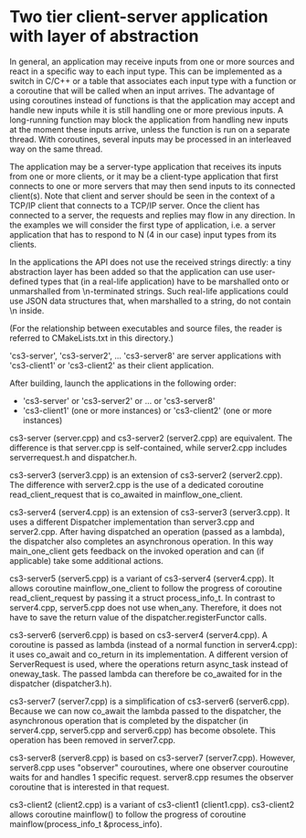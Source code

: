 # Two tier client-server application with layer of abstraction

In general, an application may receive inputs from one or more sources and react in a specific way to each input type.
This can be implemented as a switch in C/C++ or a table that associates each input type with a function or a coroutine
that will be called when an input arrives.
The advantage of using coroutines instead of functions is that the application may accept and handle new inputs
while it is still handling one or more previous inputs.
A long-running function may block the application from handling new inputs at the moment these inputs arrive,
unless the function is run on a separate thread.
With coroutines, several inputs may be processed in an interleaved way on the same thread.

The application may be a server-type application that receives its inputs from one or more clients,
or it may be a client-type application that first connects to one or more servers that may then send inputs to its connected client(s).
Note that client and server should be seen in the context of a TCP/IP client that connects to a TCP/IP server.
Once the client has connected to a server, the requests and replies may flow in any direction.
In the examples we will consider the first type of application,
i.e. a server application that has to respond to N (4 in our case) input types from its clients.

In the applications the API does not use the received strings directly: 
a tiny abstraction layer has been added so that the application can use user-defined types that 
(in a real-life application) have to be marshalled onto or unmarshalled from \n-terminated strings.
Such real-life applications could use JSON data structures that, when marshalled to a string, do not contain \n inside.

(For the relationship between executables and source files, the reader is referred to CMakeLists.txt in this directory.)

'cs3-server', 'cs3-server2', ... 'cs3-server8' are server applications with 'cs3-client1' or 'cs3-client2' as their client application.

After building, launch the applications in the following order:

* 'cs3-server' or 'cs3-server2' or ... or 'cs3-server8'
* 'cs3-client1' (one or more instances) or 'cs3-client2' (one or more instances)

cs3-server (server.cpp) and cs3-server2 (server2.cpp) are equivalent. 
The difference is that server.cpp is self-contained, while server2.cpp includes serverrequest.h and dispatcher.h.

cs3-server3 (server3.cpp) is an extension of cs3-server2 (server2.cpp).
The difference with server2.cpp is the use of a dedicated coroutine read_client_request that is co_awaited in mainflow_one_client.

cs3-server4 (server4.cpp) is an extension of cs3-server3 (server3.cpp).
It uses a different Dispatcher implementation than server3.cpp and server2.cpp. 
After having dispatched an operation (passed as a lambda), the dispatcher also completes an asynchronous operation. 
In this way main_one_client gets feedback on the invoked operation and can (if applicable) take some additional actions.

cs3-server5 (server5.cpp) is a variant of cs3-server4 (server4.cpp).
It allows coroutine mainflow_one_client to follow the progress of coroutine read_client_request by passing it a struct process_info_t.
In contrast to server4.cpp, server5.cpp does not use when_any.
Therefore, it does not have to save the return value of the dispatcher.registerFunctor calls.

cs3-server6 (server6.cpp) is based on cs3-server4 (server4.cpp).
A coroutine is passed as lambda (instead of a normal function in server4.cpp): it uses co_await and co_return in its implementation.
A different version of ServerRequest is used, where the operations return async_task<int> instead of oneway_task.
The passed lambda can therefore be co_awaited for in the dispatcher (dispatcher3.h).

cs3-server7 (server7.cpp) is a simplification of cs3-server6 (server6.cpp).
Because we can now co_await the lambda passed to the dispatcher,
the asynchronous operation that is completed by the dispatcher (in server4.cpp, server5.cpp and server6.cpp) has become obsolete.
This operation has been removed in server7.cpp.

cs3-server8 (server8.cpp) is based on cs3-server7 (server7.cpp).
However, server8.cpp uses "observer" couroutines, where one observer couroutine waits for and handles 1 specific request.
server8.cpp resumes the observer coroutine that is interested in that request.

cs3-client2 (client2.cpp) is a variant of cs3-client1 (client1.cpp).
cs3-client2 allows coroutine mainflow() to follow the progress of coroutine mainflow(process_info_t &process_info).
